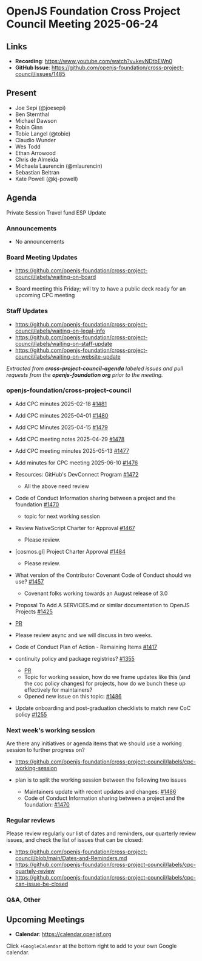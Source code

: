# OpenJS Foundation Cross Project Council Meeting 2025-06-24

## Links

* **Recording**: https://www.youtube.com/watch?v=kevNDtbEWn0
* **GitHub Issue**: https://github.com/openjs-foundation/cross-project-council/issues/1485

## Present

* Joe Sepi (@joesepi)
* Ben Sternthal
* Michael Dawson
* Robin Ginn
* Tobie Langel (@tobie)
* Claudio Wunder
* Wes Todd
* Ethan Arrowood
* Chris de Almeida
* Michaela Laurencin (@mlaurencin)
* Sebastian Beltran
* Kate Powell (@kj-powell)

## Agenda
Private Session
Travel fund
ESP Update

### Announcements

- No announcements

### Board Meeting Updates

- https://github.com/openjs-foundation/cross-project-council/labels/waiting-on-board

- Board meeting this Friday; will try to have a public deck ready for an upcoming CPC meeting

### Staff Updates

- https://github.com/openjs-foundation/cross-project-council/labels/waiting-on-legal-info
- https://github.com/openjs-foundation/cross-project-council/labels/waiting-on-staff-update
- https://github.com/openjs-foundation/cross-project-council/labels/waiting-on-website-update

_Extracted from **cross-project-council-agenda** labeled issues and pull requests from the **openjs-foundation org** prior to the meeting._

### openjs-foundation/cross-project-council

* Add CPC minutes 2025-02-18 [#1481](https://github.com/openjs-foundation/cross-project-council/pull/1481)

* Add CPC minutes 2025-04-01 [#1480](https://github.com/openjs-foundation/cross-project-council/pull/1480)

* Add CPC Minutes 2025-04-15 [#1479](https://github.com/openjs-foundation/cross-project-council/pull/1479)

* Add CPC meeting notes 2025-04-29 [#1478](https://github.com/openjs-foundation/cross-project-council/pull/1478)

* Add CPC meeting minutes 2025-05-13 [#1477](https://github.com/openjs-foundation/cross-project-council/pull/1477)

* Add minutes for CPC meeting 2025-06-10 [#1476](https://github.com/openjs-foundation/cross-project-council/pull/1476)

* Resources: GitHub's DevConnect Program [#1472](https://github.com/openjs-foundation/cross-project-council/issues/1472)
  * All the above need review  

* Code of Conduct Information sharing between a project and the foundation [#1470](https://github.com/openjs-foundation/cross-project-council/issues/1470)
  * topic for next working session

* Review NativeScript Charter for Approval [#1467](https://github.com/openjs-foundation/cross-project-council/issues/1467)
   * Please review.

* [cosmos.gl] Project Charter Approval
[#1484](https://github.com/openjs-foundation/cross-project-council/issues/1484)
   * Please review.

* What version of the Contributor Covenant Code of Conduct should we use? [#1457](https://github.com/openjs-foundation/cross-project-council/issues/1457)
  * Covenant folks working towards an August release of 3.0

* Proposal To Add A SERVICES.md or similar documentation to OpenJS Projects [#1425](https://github.com/openjs-foundation/cross-project-council/issues/1425)
* [PR](https://github.com/openjs-foundation/cross-project-council/pull/1482)
* Please review async and we will discuss in two weeks. 

* Code of Conduct Plan of Action - Remaining Items [#1417](https://github.com/openjs-foundation/cross-project-council/issues/1417)

* continuity policy and package registries? [#1355](https://github.com/openjs-foundation/cross-project-council/issues/1355)
   * [PR](https://github.com/openjs-foundation/cross-project-council/pull/1483)
   * Topic for working session, how do we frame updates like this (and the coc policy changes) for projects, how do we bunch these up effectively for maintainers?
   * Opened new issue on this topic: [#1486](https://github.com/openjs-foundation/cross-project-council/issues/1486)

* Update onboarding and post-graduation checklists to match new CoC policy [#1255](https://github.com/openjs-foundation/cross-project-council/issues/1255)


### Next week's working session

Are there any initiatives or agenda items that we should use a working session to further progress on?
- https://github.com/openjs-foundation/cross-project-council/labels/cpc-working-session

- plan is to split the working session between the following two issues
    - Maintainers update with recent updates and changes: [#1486](https://github.com/openjs-foundation/cross-project-council/issues/1486)
    - Code of Conduct Information sharing between a project and the foundation: [#1470](https://github.com/openjs-foundation/cross-project-council/issues/1470)

### Regular reviews

Please review regularly our list of dates and reminders, our quarterly review issues, and check the list of issues that can be closed:

- https://github.com/openjs-foundation/cross-project-council/blob/main/Dates-and-Reminders.md
- https://github.com/openjs-foundation/cross-project-council/labels/cpc-quartely-review
- https://github.com/openjs-foundation/cross-project-council/labels/cpc-can-issue-be-closed

### Q&A, Other

## Upcoming Meetings

- **Calendar**: <https://calendar.openjsf.org>

Click `+GoogleCalendar` at the bottom right to add to your own Google calendar.

